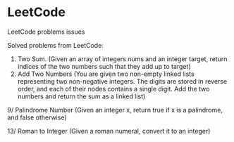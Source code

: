 # LeetCode
LeetCode problems issues

Solved problems from LeetCode:

1. Two Sum. (Given an array of integers nums and an integer target, return indices of the two numbers such that they add up to target)
2. Add Two Numbers (You are given two non-empty linked lists representing two non-negative integers. The digits are stored in reverse order, and each of their nodes contains a single digit. Add the two numbers and return the sum as a linked list)

9/ Palindrome Number (Given an integer x, return true if x is a palindrome, and false otherwise)

13/ Roman to Integer (Given a roman numeral, convert it to an integer)
